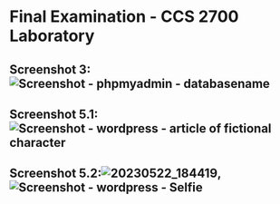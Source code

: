 # Final Examination - CCS 2700 Laboratory

## Screenshot 3:![Screenshot - phpmyadmin - databasename](https://github.com/karlcanindo/2700-finals/assets/81545103/4d4f91f2-f08d-4f35-9807-9da97a30e530)

## Screenshot 5.1:![Screenshot - wordpress - article of fictional character](https://github.com/karlcanindo/2700-finals/assets/81545103/8c40b796-5b05-44f9-bd08-206622b06064)

## Screenshot 5.2:![20230522_184419](https://github.com/karlcanindo/2700-finals/assets/81545103/81d6848b-bee8-4b12-b7d5-c1156f4b82bb), ![Screenshot - wordpress - Selfie](https://github.com/karlcanindo/2700-finals/assets/81545103/91aa7bc8-5052-4087-8e31-b5c450e69bfe)

                 

